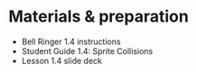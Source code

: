 # Materials & preparation

- Bell Ringer 1.4 instructions
- Student Guide 1.4: Sprite Collisions
- Lesson 1.4 slide deck
